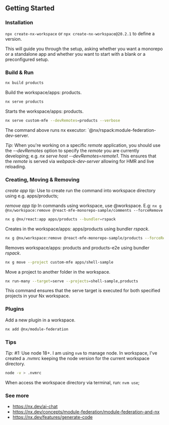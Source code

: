 ## Getting Started

### Installation
`npx create-nx-workspace` or `npx create-nx-workspace@20.2.1` to define a version.

This will guide you through the setup, asking whether you want a monorepo or a standalone app and whether you want to start with a blank or a preconfigured setup.

### Build & Run

```bash
nx build products
```

Build the workspace/apps: products.

```bash
nx serve products
```

Starts the workspace/apps: products.


```bash
nx serve custom-mfe --devRemotes=products --verbose
```
The command above runs nx executor: `@nx/rspack:module-federation-dev-server. 

_Tip:_ When you're working on a specific *remote* application, you should use the *--devRemotes* option to specify the *remote* you are currently developing; e.g. *nx serve host --devRemotes=remote1*. This ensures that the *remote* is served via *webpack-dev-server* allowing for HMR and live reloading.

### Creating, Moving & Removing

_create app tip:_ Use to create run the command into workspace directory using e.g. apps/products;

_remove app tip_ In commands using workspace, use @workspace. E.g: `nx g @nx/workspace:remove @react-mfe-monorepo-sample/comments --forceRemove`

```bash
nx g @nx/react:app apps/products --bundler=rspack
```

Creates in the workspace/apps: apps/products using bundler _rspack_.

```bash
nx g @nx/workspace:remove @react-mfe-monorepo-sample/products --forceRemove && nx g @nx/workspace:remove @react-mfe-monorepo-sample/products-e2e --forceRemove
```

Removes workspace/apps: products and products-e2e using bundler _rspack_.

```bash
nx g move --project custom-mfe apps/shell-sample
```

Move a project to another folder in the workspace.


```bash
nx run-many --target=serve --projects=shell-sample,products
```
This command ensures that the serve target is executed for both specified projects in your Nx workspace.

### Plugins

Add a new plugin in a workspace.
```bash
nx add @nx/module-federation
```


### Tips

_Tip: #1:_ 
Use node 18+. I am using `nvm` to manage node. In workspace, I've created a .nvmrc keeping the node version for the current workspace directory.

```bash
node -v > .nvmrc
```

When access the workspace directory via terminal, run: `nvm use`;


### See more
- https://nx.dev/ai-chat
- https://nx.dev/concepts/module-federation/module-federation-and-nx
- https://nx.dev/features/generate-code



